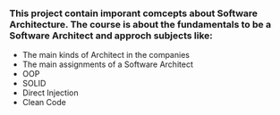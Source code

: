 ### This project contain imporant comcepts about Software Architecture. The course is about the fundamentals to be a Software Architect and approch subjects like:
* The main kinds of Architect in the companies 
* The main assignments of a Software Architect 
* OOP 
* SOLID
* Direct Injection
* Clean Code

